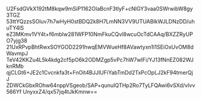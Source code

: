 U2FsdGVkX192tM8kqw9mSiP1162OIaBcnF3tlyF+cNlGY3vaa0SWrwibW8gy3TGZ
53ttYQzzsSOluv7h7wHyH0stBDQ2k8H7LmNN3VV9UTUABlkWJLDNzDD/uhuTY4lS
eZ3MKmv1VY4t+f6mbIw281WFP10NmFkuCQvl8wcuOcTdCAAq/BXZZRyUPO7yjg38
21UxRPvpBhtRwxSOYGOD2291hwqEMVWueHf8AVawtyxn1I1SEiOxUvOM8dWavmpJ
TeV42KKZu4L5k4kdg2cf5pO6k2ODMZgp5vPc7hW7wIFi/YJ13fNnEZ082WJknRMb
qjCLGt6+JE2c1Cvcnkfa3t+FnOit4BJJIUFiYabTmDd2TxPcOpLJ2kF94tmerQjJ
ZDWCkGbxROhw64nppVSgeob/SAP+qunuIQTHp2Ro7TyLFQAwi6vSXd/vIvv566Yf
UnyxxZ4/qx57jq4tJkKmnw==
